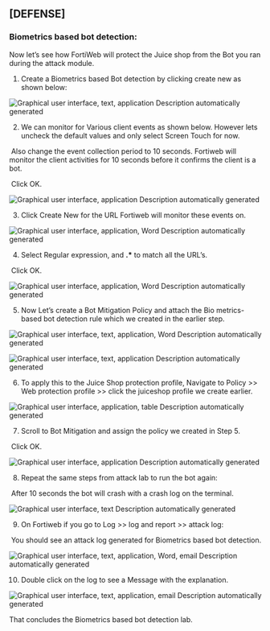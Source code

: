 ## [DEFENSE]

### Biometrics based bot detection:



Now let’s see how FortiWeb will protect the Juice shop from the Bot you ran during the attack module.

1) Create a Biometrics based Bot detection by clicking create new as shown below:

![Graphical user interface, text, application  Description automatically generated](file:////Users/sallam/Library/Group%20Containers/UBF8T346G9.Office/TemporaryItems/msohtmlclip/clip_image001.png)

 

2. We can monitor for Various client events as shown below. However lets uncheck the default values and only select Screen Touch for now. 

​        Also change the event collection period to 10 seconds. Fortiweb will	             		monitor the client activities for 10 seconds before it confirms the client is 		a bot. 

​		Click OK.

![Graphical user interface, application  Description automatically generated](file:////Users/sallam/Library/Group%20Containers/UBF8T346G9.Office/TemporaryItems/msohtmlclip/clip_image002.png)

3) Click Create New for the URL Fortiweb will monitor these events on. 

![Graphical user interface, application, Word  Description automatically generated](file:////Users/sallam/Library/Group%20Containers/UBF8T346G9.Office/TemporaryItems/msohtmlclip/clip_image003.png)

 

4) Select Regular expression, and **.\*** to match all the URL’s. 

​		Click OK.

![Graphical user interface, application, Word  Description automatically generated](file:////Users/sallam/Library/Group%20Containers/UBF8T346G9.Office/TemporaryItems/msohtmlclip/clip_image004.png)

5) Now Let’s create a Bot Mitigation Policy and attach the Bio metrics-based bot detection rule which we created in the earlier step. 

![Graphical user interface, text, application, Word  Description automatically generated](file:////Users/sallam/Library/Group%20Containers/UBF8T346G9.Office/TemporaryItems/msohtmlclip/clip_image005.png)



![Graphical user interface, text, application  Description automatically generated](file:////Users/sallam/Library/Group%20Containers/UBF8T346G9.Office/TemporaryItems/msohtmlclip/clip_image006.png)

6) To apply this to the Juice Shop protection profile, Navigate to Policy >> Web protection profile >> click the juiceshop profile we create earlier. 

![Graphical user interface, application, table  Description automatically generated](file:////Users/sallam/Library/Group%20Containers/UBF8T346G9.Office/TemporaryItems/msohtmlclip/clip_image007.png)
 

7. Scroll to Bot Mitigation and assign the policy we created in Step 5. 

​		Click OK.

![Graphical user interface, application  Description automatically generated](file:////Users/sallam/Library/Group%20Containers/UBF8T346G9.Office/TemporaryItems/msohtmlclip/clip_image008.png)

8. Repeat the same steps from attack lab to run the bot again:

​		After 10 seconds the bot will crash with a crash log on the terminal. 

![Graphical user interface, text  Description automatically generated](file:////Users/sallam/Library/Group%20Containers/UBF8T346G9.Office/TemporaryItems/msohtmlclip/clip_image009.png)

9. On Fortiweb if you go to Log >> log and report >> attack log: 

​		You should see an attack log generated for Biometrics based bot 		detection. 

![Graphical user interface, text, application, Word, email  Description automatically generated](file:////Users/sallam/Library/Group%20Containers/UBF8T346G9.Office/TemporaryItems/msohtmlclip/clip_image010.png)

 

10. Double click on the log to see a Message with the explanation.

![Graphical user interface, text, application, email  Description automatically generated](file:////Users/sallam/Library/Group%20Containers/UBF8T346G9.Office/TemporaryItems/msohtmlclip/clip_image011.png) 

That concludes the Biometrics based bot detection lab. 

